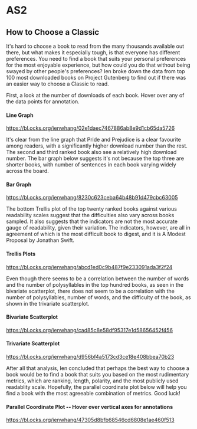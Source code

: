 # AS2

## How to Choose a Classic
It's hard to choose a book to read from the many thousands available out there, but what makes it especially tough, is that everyone has different preferences. You need to find a book that suits your personal preferences for the most enjoyable experience, but how could you do that without being swayed by other people's preferences?
Ien broke down the data from top 100 most downloaded books on Project Gutenberg to find out if there was an easier way to choose a Classic to read.

First, a look at the number of downloads of each book. Hover over any of the data points for annotation.
#### Line Graph
https://bl.ocks.org/ienwhang/02e1daec7467886ab8e9d1cb65da5726

It's clear from the line graph that Pride and Prejudice is a clear favourite among readers, with a significantly higher download number than the rest. The second and third ranked book also see a relatively high download number. The bar graph below suggests it's not because the top three are shorter books, with number of sentences in each book varying widely across the board. 
#### Bar Graph
https://bl.ocks.org/ienwhang/8230c623ceba64b48b91d479cbc63005

The bottom Trellis plot of the top twenty ranked books against various readability scales suggest that the difficulties also vary across books sampled. It also suggests that the indicators are not the most accurate gauge of readability, given their variation. The indicators, however, are all in agreement of which is the most difficult book to digest, and it is A Modest Proposal by Jonathan Swift. 
#### Trellis Plots
https://bl.ocks.org/ienwhang/abcd1ed0c9b487f9e233091ada3f2f24

Even though there seems to be a correlation between the number of words and the number of polysyllables in the top hundred books, as seen in the bivariate scatterplot, there does not seem to be a correlation with the number of polysyllables, number of words, and the difficulty of the book, as shown in the trivariate scatterplot. 
#### Bivariate Scatterplot 
https://bl.ocks.org/ienwhang/cad85c8e58df95317e1d58656452f456
#### Trivariate Scatterplot
https://bl.ocks.org/ienwhang/d956bf4a5173cd3ce18e408bbea70b23

After all that analysis, Ien concluded that perhaps the best way to choose a book would be to find a book that suits you based on the most rudimentary metrics, which are ranking, length, polarity, and the most publicly used readablity scale. Hopefully, the parallel coordinate plot below will help you find a book with the most agreeable combination of metrics. Good luck! 
#### Parallel Coordinate Plot -- Hover over vertical axes for annotations
https://bl.ocks.org/ienwhang/47305d8bfb68546cd6808e1ae460f513
